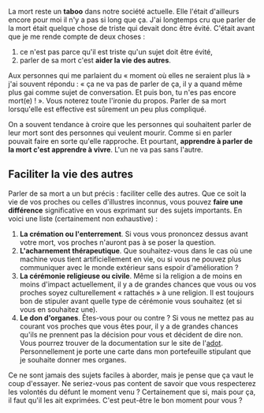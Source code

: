 <!-- 
.. title: La liste des sujets à aborder avant qu'il ne soit trop tard
.. slug: la-liste-des-sujets-à-aborder-avant-quil-ne-soit-trop-tard
.. date: 2013-10-22 14:13:50+02:00
.. tags: Courage, Développement personnel, Réflexion
.. category: 
.. link: 
.. description: 
.. type: text
-->

La mort reste un __taboo__ dans notre société actuelle. Elle l'était d'ailleurs encore pour moi il n'y a pas si long que ça. J'ai longtemps cru que parler de la mort était quelque chose de triste qui devait donc être évité. C'était avant que je me rende compte de deux choses :

1. ce n'est pas parce qu'il est triste qu'un sujet doit être évité,
2. parler de sa mort c'est __aider la vie des autres__.

<!-- TEASER_END -->
Aux personnes qui me parlaient du « moment où elles ne seraient plus là » j'ai souvent répondu : « ça ne va pas de parler de ça, il y a quand même plus gai comme sujet de conversation. Et puis bon, tu n'es pas encore mort(e) ! ». Vous noterez toute l'ironie du propos. Parler de sa mort lorsqu'elle est effective est sûrement un peu plus compliqué.

On a souvent tendance à croire que les personnes qui souhaitent parler de leur mort sont des personnes qui veulent mourir. Comme si en parler pouvait faire en sorte qu'elle rapproche. Et pourtant, __apprendre à parler de la mort c'est apprendre à vivre__. L'un ne va pas sans l'autre.

## Faciliter la vie des autres

Parler de sa mort a un but précis : faciliter celle des autres. Que ce soit la vie de vos proches ou celles d'illustres inconnus, vous pouvez __faire une différence__ significative en vous exprimant sur des sujets importants. En voici une liste (certainement non exhaustive) :

1. __La crémation ou l'enterrement__. Si vous vous prononcez dessus avant votre mort, vos proches n'auront pas à se poser la question.
2. __L'acharnement thérapeutique__. Que souhaitez-vous dans le cas où une machine vous tient artificiellement en vie, ou si vous ne pouvez plus communiquer avec le monde extérieur sans espoir d'amélioration ?
3. __La cérémonie religieuse ou civile__. Même si la religion a de moins en moins d'impact actuellement, il y a de grandes chances que vous ou vos proches soyez culturellement « rattachés » à une religion. Il est toujours bon de stipuler avant quelle type de cérémonie vous souhaitez (et si vous en souhaitez une).
4. __Le don d'organes__. Êtes-vous pour ou contre ? Si vous ne mettez pas au courant vos proches que vous êtes pour, il y a de grandes chances qu'ils ne prennent pas la décision pour vous et décident de dire non. Vous pourrez trouver de la documentation sur le site de l'[adot](http://www.france-adot.org/). Personnellement je porte une carte dans mon portefeuille stipulant que je souhaite donner mes organes.

Ce ne sont jamais des sujets faciles à aborder, mais je pense que ça vaut le coup d'essayer. Ne seriez-vous pas content de savoir que vous respecterez les volontés du défunt le moment venu ? Certainement que si, mais pour ça, il faut qu'il les ait exprimées. C'est peut-être le bon moment pour vous ?


